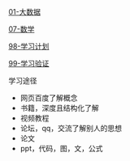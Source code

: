 [01-大数据](last_again/01-大数据.md)

[07-数学](last_again/07-数学.md)

[98-学习计划](last_again/98-学习计划.md)

[99-学习验证](last_again/99-了解程度严重.md)

学习途径
- 网页百度了解概念
- 书籍，深度且结构化了解
- 视频教程
- 论坛，qq，交流了解别人的思想
- 论文
- ppt，代码，图，文，公式